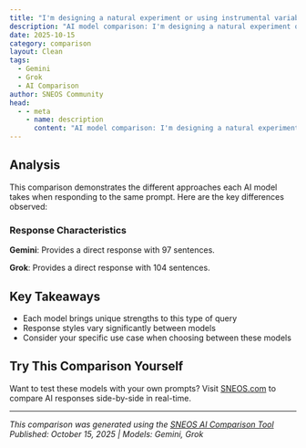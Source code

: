 ```yaml
---
title: "I'm designing a natural experiment or using instrumental variables. Guide me: 1) Identify naturally occurring treatment assignment or exogenous shock"
description: "AI model comparison: I'm designing a natural experiment or using instrumental variables. Guide me: 1) Identify naturally ..."
date: 2025-10-15
category: comparison
layout: Clean
tags:
  - Gemini
  - Grok
  - AI Comparison
author: SNEOS Community
head:
  - - meta
    - name: description
      content: "AI model comparison: I'm designing a natural experiment or using instrumental variables. Guide me: 1) Identify naturally occurring treatment ..."
---
```


<ChatComparison
  title="I'm designing a natural experiment or using instrumental variables. Guide me: 1) Identify naturally occurring treatment assignment or exogenous shock"
  prompt="I'm designing a natural experiment or using instrumental variables. Guide me: 1) Identify naturally occurring treatment assignment or exogenous shock"
  :responses='{"Gemini": "Identifying naturally occurring treatment assignments or exogenous shocks is the cornerstone of a successful natural experiment or instrumental variable (IV) strategy. The goal is to find situations where a \u0022treatment\u0022 is assigned in a way that is *as good as random* with respect to unobserved factors that also influence your outcome of interest. This \u0022as if\u0022 randomization is what allows you to make causal claims.\n\nHere\u0027s a guide to identifying such opportunities, broken down by common types of shocks/assignments:\n\n---\n\n### Key Principle: Exogeneity (\u0022As If Random\u0022)\n\nBefore diving into categories, remember the golden rule: the shock or treatment assignment must be **exogenous** to the outcome. This means it\u0027s not caused by the outcome, not correlated with unobserved factors that *also* cause the outcome, and ideally, not chosen by individuals/entities based on their anticipation of the outcome. You want situations that mimic a randomized controlled trial (RCT) as closely as possible.\n\n---\n\n### Categories of Naturally Occurring Treatment Assignments / Exogenous Shocks:\n\n#### 1. Policy Changes \u0026 Regulatory Shifts\n\nThese are often the most fertile ground for natural experiments. Governments, agencies, or institutions implement new laws, regulations, or programs.\n\n*   **How to identify:** Look for specific dates, geographic boundaries, or demographic cutoffs for when a policy takes effect.\n*   **Examples:**\n    *   **Minimum Wage Increases:** A state or municipality raises its minimum wage, while a neighboring, economically similar jurisdiction does not. The minimum wage increase is the \u0022treatment.\u0022\n    *   **Health Care Reform:** The Affordable Care Act (ACA) expanded Medicaid in some states but not others. State-level expansion status serves as a natural experiment for the effects of insurance on health, labor, etc.\n    *   **Environmental Regulations:** New emissions standards applied to specific industries or regions (e.g., pollution controls for power plants in certain areas).\n    *   **Tax Changes:** Introduction of a new tax (e.g., soda tax, carbon tax) in one jurisdiction but not others, or a tax rebate for a specific group.\n    *   **School Desegregation Orders:** Judicial rulings that forced desegregation in some school districts but not others, offering a staggered treatment.\n    *   **Voting Law Changes:** Introduction of voter ID laws, early voting, or online registration in different states at different times.\n\n#### 2. Geographic Boundaries \u0026 Administrative Jurisdictions\n\nPolicies, resources, or even natural conditions often vary sharply at administrative borders.\n\n*   **How to identify:** Compare outcomes for units (individuals, firms, land parcels) that are very close to a border but fall on opposite sides. The closer to the border, the more similar the units are likely to be in unobservable ways, except for the border-defined difference.\n*   **Examples:**\n    *   **State/County Borders:** Towns straddling a state or county line where one side has a different speed limit, alcohol sales laws, abortion access, or property tax rate.\n    *   **School District Borders:** Students living on opposite sides of a school district boundary, attending different schools due to residency rules.\n    *   **Electoral Districts:** Voters assigned to different districts with varying levels of political competition or representation.\n    *   **Urban/Rural Designations:** Eligibility for certain grants or services that depend on whether an area is officially designated as urban or rural.\n\n#### 3. Time-Based Events \u0026 Historical Shocks\n\nSudden, unexpected events that affect some groups or regions but not others, or at different times.\n\n*   **How to identify:** Look for specific dates of major events that had differential impacts.\n*   **Examples:**\n    *   **Natural Disasters:** Earthquakes, hurricanes, floods, wildfires affecting specific geographic areas. The shock is the disaster; treatment is exposure.\n    *   **Economic Crises:** A sudden financial collapse (e.g., 2008 crisis) that affects industries or regions with differing pre-existing exposures or vulnerabilities.\n    *   **Technological Innovations:** The introduction of broadband internet, a new crop variety, or a new medical device in different regions or at different times.\n    *   **War/Conflict:** Exogenous exposure to conflict or conscription for certain cohorts or regions.\n    *   **Mass Layoffs/Plant Closures:** A major employer in a town suddenly closes, affecting local labor markets.\n\n#### 4. Rule-Based Assignments \u0026 Thresholds (Regression Discontinuity Design - RDD)\n\nWhen treatment is assigned based on whether a continuous \u0022forcing variable\u0022 crosses a specific, arbitrary threshold.\n\n*   **How to identify:** Look for any program, policy, or eligibility rule where there\u0027s a sharp cutoff.\n*   **Examples:**\n    *   **Age Cutoffs:**\n        *   Drinking age (effects on health, crime).\n        *   Voting age (effects on political participation).\n        *   School enrollment age (effects on educational attainment, labor market outcomes).\n        *   Retirement age for social security benefits.\n    *   **Test Score Cutoffs:** Students admitted to a selective school or program based on a minimum test score.\n    *   **Income/Poverty Lines:** Eligibility for welfare programs, food stamps, or housing assistance based on income falling below a certain threshold.\n    *   **Geographic Proximity Thresholds:** Eligibility for a program if you live within X miles of a facility.\n    *   **Firm Size Cutoffs:** Regulations (e.g., environmental, labor) that apply only to firms above a certain number of employees.\n\n#### 5. Lotteries \u0026 Random Assignment (The Gold Standard, but Rare)\n\nWhen treatment is explicitly assigned randomly, even if not by the researcher. This is the closest to an RCT.\n\n*   **How to identify:** Look for situations where explicit random draws determine participation or eligibility.\n*   **Examples:**\n    *   **School Lotteries:** When charter schools or oversubscribed public schools use lotteries for admission.\n    *   **Visa Lotteries:** Green Card lotteries or other immigration lotteries.\n    *   **Military Draft Lotteries:** Historical examples where draft order was randomized.\n    *   **Jury Duty Selection:** Random assignment to jury pools.\n    *   **Pilot Programs:** Government agencies sometimes randomly select areas or individuals for pilot programs before wider rollout.\n\n#### 6. Instrumental Variables (IV) Specifics\n\nWhile the above categories often *provide* the instrument, sometimes the instrument is a distinct variable that *only* affects the treatment, not the outcome directly.\n\n*   **How to identify:** Think about a variable that *causes* the endogenous treatment but is *otherwise unrelated* to the outcome. This requires a strong theoretical argument for the **exclusion restriction** (the instrument affects the outcome ONLY through the endogenous treatment).\n*   **Examples:**\n    *   **Weather as an Instrument:**\n        *   Rainfall as an IV for agricultural yields (treatment) on local economic development (outcome). Rainfall affects yield but shouldn\u0027t directly affect the economy beyond agriculture.\n        *   Wind direction as an IV for exposure to air pollution (treatment) on health outcomes (outcome).\n    *   **Judicial Leniency:** Random assignment of judges (with varying average leniency) as an IV for the effect of incarceration (treatment) on future employment (outcome).\n    *   **Proximity to Institutions (with caution):** Proximity to a college as an IV for educational attainment (treatment) on wages (outcome), if one can argue proximity doesn\u0027t *directly* impact wages independent of education. (This is often debated and tricky to satisfy the exclusion restriction).\n    *   **Historical Accidents/Legacy:** Persistence of historical institutions or boundaries that are now effectively random with respect to modern outcomes (e.g., colonial borders).\n\n---\n\n### How to Evaluate a Potential Shock/Assignment:\n\nOnce you have an idea, critically evaluate its suitability:\n\n1.  **Exogeneity/Credibility:** Can you make a strong argument that the treatment assignment is \u0022as if random\u0022 or unrelated to unobserved determinants of the outcome? This is the most crucial step. What\u0027s the *narrative* of why it\u0027s exogenous?\n2.  **Mechanism:** How does the shock *cause* the treatment? Is this link clear and plausible?\n3.  **Data Availability:** Can you actually measure the shock/treatment, the control group, and the outcome variables with sufficient detail and over time?\n4.  **\u0022As If\u0022 Randomization Check:**\n    *   **For DiD:** Are pre-treatment trends similar between treated and control groups? (Parallel Trends Assumption)\n    *   **For RDD:** Are covariates smoothly distributed around the cutoff, with no jumps other than the treatment itself?\n    *   **For IV:** Does the instrument correlate strongly with the endogenous treatment (first stage)?\n5.  **Exclusion Restriction (for IV):** Is it truly plausible that your instrument *only* affects the outcome through the endogenous treatment, and not through any other channel? This is often the hardest assumption to defend.\n6.  **Placebo Tests:** Can you conduct tests where you *shouldn\u0027t* see an effect (e.g., apply the \u0022treatment\u0022 to an earlier period, or to a group that shouldn\u0027t be affected)?\n\nBy systematically exploring these categories and rigorously evaluating potential shocks, you\u0027ll be well on your way to designing a robust natural experiment or IV strategy.", "Grok": "### Designing Natural Experiments or Using Instrumental Variables\n\nNatural experiments and instrumental variables (IV) are powerful quasi-experimental methods in econometrics, statistics, and social sciences to estimate causal effects when randomized controlled trials aren\u0027t feasible. They leverage exogenous variation (e.g., \u0022natural\u0022 shocks or rules) to mimic randomization. I\u0027ll guide you step-by-step, starting with your specific request for identifying the treatment assignment or exogenous shock. We\u0027ll build from there, assuming a general social science or economic context\u2014feel free to provide more details about your study (e.g., field, outcome variable) for tailored advice.\n\n#### 1. Identify Naturally Occurring Treatment Assignment or Exogenous Shock\nThe core of a natural experiment or IV approach is finding a source of variation in the treatment (exposure) that is **exogenous**\u2014meaning it\u0027s not influenced by the outcome or confounders you care about, but it plausibly affects the treatment and, through it, your outcome of interest. This creates a \u0022quasi-random\u0022 assignment.\n\n**Key Criteria for a Good Exogenous Shock or Assignment Rule:**\n- **Exogeneity**: The shock must be unrelated to individual characteristics or behaviors that could bias your results (e.g., not caused by the people or firms you\u0027re studying).\n- **Relevance**: It must strongly predict treatment uptake (for IV, this is the first-stage strength; aim for F-stat \u003E 10 in regressions).\n- **Exclusion**: It should only affect the outcome through the treatment (no direct channels).\n- **Plausible Comparability**: Groups exposed vs. not exposed should be similar pre-shock.\n\n**Steps to Identify One:**\n- **Brainstorm Contexts with \u0022Natural\u0022 Variation**:\n  - **Policy Changes**: Sudden, arbitrary implementation rules, like eligibility cutoffs (e.g., a means-tested program\u0027s income threshold assigns \u0022treatment\u0022 based on a sharp cutoff, as in the Card-Krueger minimum wage study using restaurant proximity to a border).\n  - **Geographic or Temporal Shocks**: Natural disasters, weather events, or lotteries (e.g., Hurricane Katrina\u0027s impact on housing markets, where wind speed zones create exogenous variation in damage).\n  - **Institutional Rules**: Draft lotteries (e.g., Vietnam War draft lottery assigning military service based on birth date), school district boundaries, or age-based eligibility (e.g., drinking age laws creating a regression discontinuity at age 21).\n  - **Random Events**: Air disasters, celebrity deaths, or supply shocks (e.g., the 1973 oil crisis affecting energy prices unevenly).\n- **Search for Examples in Literature**:\n  - Use Google Scholar or JSTOR with keywords like \u0022natural experiment [your topic]\u0022 or \u0022instrumental variable [outcome]\u0022.\n  - Classics: Angrist on Vietnam draft lottery (exogenous military service); Almond on in-utero exposure to 1918 flu pandemic (health shocks).\n- **Validate It**:\n  - Check balance: Compare pre-treatment characteristics (e.g., demographics) between treated and control groups using t-tests.\n  - Test for manipulation: Ensure the shock isn\u0027t gamed (e.g., no bunching at cutoffs in regression discontinuity designs).\n  - Example Identification: Suppose you\u0027re studying the effect of education on earnings. Use compulsory schooling laws that changed at different ages across regions (e.g., Angrist and Krueger\u0027s quarter-of-birth instrument, exploiting school entry rules).\n\nIf you share your research question (e.g., \u0022effect of immigration on wages\u0022), I can suggest specific shocks.\n\n#### 2. Define Your Treatment, Outcome, and Control/Instrument\n- **Treatment (D)**: The variable you\u0027re interested in (binary or continuous, e.g., \u0022received policy benefit\u0022).\n- **Outcome (Y)**: What you\u0027re measuring (e.g., income, health).\n- **For Natural Experiments**: Compare treated vs. control groups directly (difference-in-differences if there\u0027s a pre/post component: \u0394Y_treated - \u0394Y_control).\n- **For IV**: Your exogenous shock (Z) instruments for D. Estimate via two-stage least squares (2SLS):\n  - Stage 1: Regress D on Z (get predicted D-hat).\n  - Stage 2: Regress Y on D-hat.\n  - Software: Use \u0060ivregress\u0060 in Stata, \u0060iv\u0060 in R, or \u0060statsmodels\u0060 in Python.\n\n#### 3. Choose the Design and Address Threats\n- **Common Designs**:\n  - **Regression Discontinuity (RD)**: Treatment assigned based on a cutoff (e.g., scholarship for test scores \u003E 80%). Focus on behavior near the cutoff.\n  - **Difference-in-Differences (DiD)**: Pre/post shock, comparing treated and control units (e.g., a law change in one state). Assume parallel trends.\n  - **IV-Specific**: If treatment is endogenous (e.g., self-selected), use Z to isolate exogenous variation.\n- **Threats and Fixes**:\n  - **Selection Bias**: Use matching or fixed effects (e.g., include unit and time FE in DiD).\n  - **Spillovers**: Check if treatment leaks to controls (e.g., geographic spillovers).\n  - **Heterogeneous Effects**: Test subgroups (e.g., by gender).\n  - Robustness: Falsification tests (e.g., placebo outcomes), sensitivity to assumptions (e.g., LATE in IV for local average treatment effects).\n\n#### 4. Implementation and Analysis Tips\n- **Data Needs**: Panel or cross-sectional data with the shock variable. Sources: Public datasets like IPUMS (Census), World Bank, or administrative records.\n- **Power Calculation**: Use tools like \u0060rdpower\u0060 (R) to ensure sufficient sample size near the shock.\n- **Interpretation**: Effects are often local (e.g., IV estimates for \u0022compliers\u0022 who change treatment due to Z). Avoid overclaiming causality without checks.\n- **Ethics/Practicality**: Ensure data privacy; natural experiments often use public shocks to avoid ethical issues in experimentation.\n\n#### Example: Effect of Class Size on Student Performance\n- **Shock**: California\u0027s lottery-based class size reduction policy (random assignment via oversubscription lotteries).\n- **Treatment**: Small class size (\u003C20 students).\n- **Outcome**: Test scores.\n- **Analysis**: Compare winners (treated) vs. losers (control) using IV or direct comparison. Evidence: Positive effects for disadvantaged students (Krueger, 1999).\n\nThis should get you started. What\u0027s your specific research question or field? I can refine this further."}' published-date="{DateTime.UtcNow:HH:mm}"
/>

## Analysis

This comparison demonstrates the different approaches each AI model takes when responding to the same prompt. Here are the key differences observed:

### Response Characteristics

**Gemini**: Provides a direct response with 97 sentences. 

**Grok**: Provides a direct response with 104 sentences. 

## Key Takeaways

- Each model brings unique strengths to this type of query
- Response styles vary significantly between models
- Consider your specific use case when choosing between these models

## Try This Comparison Yourself

Want to test these models with your own prompts? Visit [SNEOS.com](https://sneos.com) to compare AI responses side-by-side in real-time.

---

*This comparison was generated using the [SNEOS AI Comparison Tool](https://sneos.com)*
*Published: October 15, 2025 | Models: Gemini, Grok*
